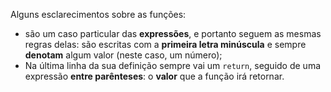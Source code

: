 Alguns esclarecimentos sobre as funções:

* são um caso particular das **expressões**, e portanto seguem as mesmas regras delas: são escritas com a **primeira letra minúscula** e sempre **denotam** algum valor (neste caso, um número);
* Na última linha da sua definição sempre vai um `return`, seguido de uma expressão **entre parênteses**: o **valor** que a função irá retornar.
 
